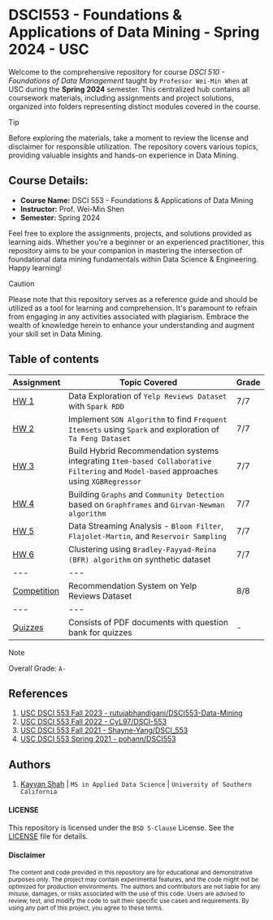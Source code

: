 # DSCI553 - Foundations & Applications of Data Mining - Spring 2024 - USC
Welcome to the comprehensive repository for course _DSCI 510 - Foundations of Data Management_ taught by `Professor Wei-Min When` at USC during the __Spring 2024__ semester. This centralized hub contains all coursework materials, including assignments and project solutions, organized into folders representing distinct modules covered in the course.

> [!TIP]
> Before exploring the materials, take a moment to review the license and disclaimer for responsible utilization. The repository covers various topics, providing valuable insights and hands-on experience in Data Mining.

## Course Details:
- **Course Name:** DSCI 553 - Foundations & Applications of Data Mining
- **Instructor:** Prof. Wei-Min Shen
- **Semester:** Spring 2024

Feel free to explore the assignments, projects, and solutions provided as learning aids. Whether you're a beginner or an experienced practitioner, this repository aims to be your companion in mastering the intersection of foundational data mining fundamentals within Data Science & Engineering. Happy learning!

> [!CAUTION]
> Please note that this repository serves as a reference guide and should be utilized as a tool for learning and comprehension. It's paramount to refrain from engaging in any activities associated with plagiarism. Embrace the wealth of knowledge herein to enhance your understanding and augment your skill set in Data Mining.

## Table of contents
| Assignment | Topic Covered                 | Grade |
|------------|-------------------------------|-------|
| [HW 1](/assignment-1) | Data Exploration of `Yelp Reviews Dataset` with `Spark RDD` | 7/7 |
| [HW 2](/assignment-2) | Implement `SON Algorithm` to find `Frequent Itemsets` using `Spark` and exploration of `Ta Feng Dataset` | 7/7 |
| [HW 3](/assignment-3) | Build Hybrid Recommendation systems integrating `Item-based Collaborative Filtering` and `Model-based` approaches using `XGBRegressor` | 7/7 |
| [HW 4](/assignment-4) | Building `Graphs` and `Community Detection` based on `Graphframes` and `Girvan-Newman algorithm` | 7/7 |
| [HW 5](/assignment-5) | Data Streaming Analysis - `Bloom Filter`, `Flajolet-Martin`, and `Reservoir Sampling` | 7/7 |
| [HW 6](/assignment-6) | Clustering using `Bradley-Fayyad-Reina (BFR) algorithm` on synthetic dataset | 7/7 |
| --- | --- |
| [Competition](/competition) | Recommendation System on Yelp Reviews Dataset | 8/8 |
| --- | --- |
| [Quizzes](/quizzes) | Consists of PDF documents with question bank for quizzes | - |

> [!NOTE]
> Overall Grade: `A-`

## References
1. [USC DSCI 553 Fall 2023 - rutujabhandigani/DSCI553-Data-Mining](https://github.com/rutujabhandigani/DSCI553-Data-Mining)
2. [USC DSCI 553 Fall 2022 - CyL97/DSCI-553](https://github.com/CyL97/DSCI-553)
3. [USC DSCI 553 Fall 2021 - Shayne-Yang/DSCI_553](https://github.com/Shayne-Yang/DSCI_553)
4. [USC DSCI 553 Spring 2021 - pohann/DSCI553](https://github.com/pohann/DSCI553)


## Authors
1. [Kayvan Shah](https://github.com/KayvanShah1) | `MS in Applied Data Science` | `University of Southern California`

#### LICENSE
This repository is licensed under the `BSD 5-Clause` License. See the [LICENSE](LICENSE) file for details.

#### Disclaimer

<sub>
The content and code provided in this repository are for educational and demonstrative purposes only. The project may contain experimental features, and the code might not be optimized for production environments. The authors and contributors are not liable for any misuse, damages, or risks associated with the use of this code. Users are advised to review, test, and modify the code to suit their specific use cases and requirements. By using any part of this project, you agree to these terms.
</sub>
